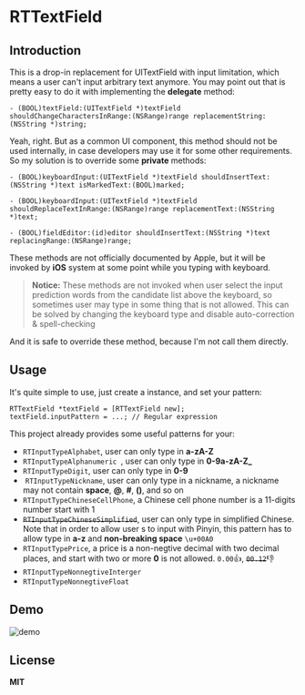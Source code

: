 # RTTextField
## Introduction
This is a drop-in replacement for UITextField with input limitation, which means a user can't input arbitrary text anymore. You may point out that is pretty easy to do it with implementing the **delegate** method:

```objc
- (BOOL)textField:(UITextField *)textField shouldChangeCharactersInRange:(NSRange)range replacementString:(NSString *)string;
```

Yeah, right. But as a common UI component, this method should not be used internally, in case developers may use it for some other requirements. So my solution is to override some **private** methods:

```objc
- (BOOL)keyboardInput:(UITextField *)textField shouldInsertText:(NSString *)text isMarkedText:(BOOL)marked;

- (BOOL)keyboardInput:(UITextField *)textField shouldReplaceTextInRange:(NSRange)range replacementText:(NSString *)text;

- (BOOL)fieldEditor:(id)editor shouldInsertText:(NSString *)text replacingRange:(NSRange)range;
```

These methods are not officially documented by Apple, but it will be invoked by **iOS** system at some point while you typing with keyboard.

> **Notice:** These methods are not invoked when user select the input prediction words from the candidate list above the keyboard, so sometimes user may type in some thing that is not allowed. This can be solved by changing the keyboard type and disable auto-correction & spell-checking

And it is safe to override these method, because I'm not call them directly.

## Usage

It's quite simple to use, just create a instance, and set your pattern:

```objc
RTTextField *textField = [RTTextField new];
textField.inputPattern = ...; // Regular expression
```

This project already provides some useful patterns for your:

* `RTInputTypeAlphabet`, user can only type in **a-zA-Z**
* `RTInputTypeAlphanumeric `, user can only type in **0-9a-zA-Z_**
* `RTInputTypeDigit`, user can only type in **0-9**
* ​ `RTInputTypeNickname`, user can only type in a nickname, a nickname may not contain **space**, **@**, **#**, **()**, and so on
*  `RTInputTypeChineseCellPhone`, a Chinese cell phone number is a 11-digits number start with 1
* ~~`RTInputTypeChineseSimplified`~~, user can only type in simplified Chinese. Note that in order to allow user s to input with Pinyin, this pattern has to allow type in **a-z** and **non-breaking space** `\u+00A0`
*  `RTInputTypePrice`, a price is a non-negtive decimal with two decimal places, and start with two or more **0** is not allowed. `0.00`👍, ~~`00.12`~~👎
*  `RTInputTypeNonnegtiveInterger`
*  `RTInputTypeNonnegtiveFloat` 

## Demo

![demo](https://user-images.githubusercontent.com/1250207/41805231-49424546-76d8-11e8-9746-ee1f7d90a843.gif)

## License

**MIT**